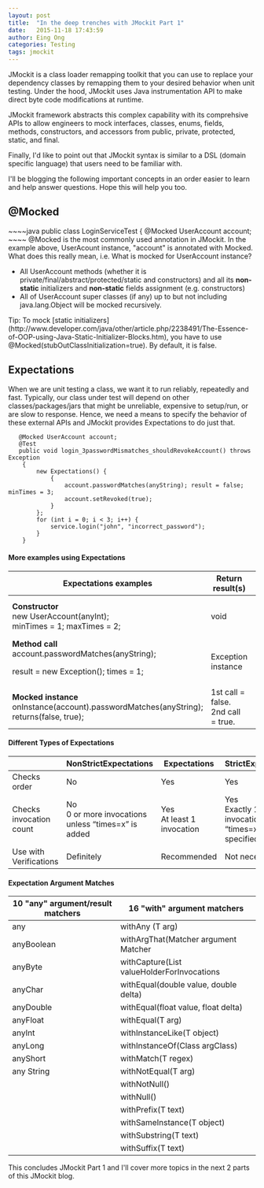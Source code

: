 ```yaml
---
layout: post
title:  "In the deep trenches with JMockit Part 1"
date:   2015-11-18 17:43:59
author: Eing Ong
categories: Testing
tags: jmockit
---
```

JMockit is a class loader remapping toolkit that you can use to replace your dependency classes by remapping them to your desired behavior when unit testing. Under the hood, JMockit uses Java instrumentation API to make direct byte code modifications at runtime. 

JMockit framework abstracts this complex capability with its comprehsive APIs to allow engineers to mock interfaces, classes, enums, fields, methods, constructors, and accessors from public, private, protected, static, and final.

Finally, I'd like to point out that JMockit syntax is similar to a DSL (domain specific language) that users need to be familiar with.

I'll be blogging the following important concepts in an order easier to learn and help answer questions. Hope this will help you too.

<h2>@Mocked</h2>
~~~~java 
public class LoginServiceTest {
    @Mocked UserAccount account;
~~~~
@Mocked is the most commonly used annotation in JMockit. In the example above, UserAcount instance, "account" is annotated with Mocked. What does this really mean, i.e. What is mocked for UserAccount instance?
<ul>
<li>All UserAccount methods (whether it is private/final/abstract/protected/static and constructors) and all its <b>non-static</b> initializers and <b>non-static</b> fields assignment (e.g. constructors)</li>
<li>All of UserAccount super classes (if any) up to but not including java.lang.Object will be mocked recursively.</li>
</ul>
Tip: To mock [static initializers](http://www.developer.com/java/other/article.php/2238491/The-Essence-of-OOP-using-Java-Static-Initializer-Blocks.htm), you have to use @Mocked(stubOutClassInitialization=true). By default, it is false.

<h2>Expectations</h2>
When we are unit testing a class, we want it to run reliably, repeatedly and fast. Typically, our class under test will depend on other classes/packages/jars that might be unreliable, expensive to setup/run, or are slow to response. Hence, we need a means to specify the behavior of these external APIs and JMockit provides Expectations to do just that.

~~~
   @Mocked UserAccount account;
   @Test
   public void login_3passwordMismatches_shouldRevokeAccount() throws Exception
    {
        new Expectations() {
            {
                account.passwordMatches(anyString); result = false; minTimes = 3;
                account.setRevoked(true);
            }
        };
        for (int i = 0; i < 3; i++) {
            service.login("john", "incorrect_password");
        }
    }
~~~

<h4>More examples using Expectations</h4>

| Expectations examples | Return result(s) | What matches |
| --------------------- | ---------------- | ------------ |
| <b>Constructor</b><br>new UserAccount(anyInt);<br>minTimes = 1; maxTimes = 2; | void | new UserAccount(1); <br> new UserAccount(2); |
| <b>Method call</b><br>account.passwordMatches(anyString);<p>result = new Exception(); times = 1; | Exception instance | @Mock or @Injectable account |
| <b>Mocked instance</b><br>onInstance(account).passwordMatches(anyString);<br> returns(false, true); | 1st call = false.<br>2nd call = true. | @Mock or @Injectable account|


<h4>Different Types of Expectations</h4>

|     | NonStrictExpectations | Expectations | StrictExpectations |
| --- | --------------------- | ------------ | ------------------ |
| Checks order | No | Yes | Yes |
| Checks invocation count | No<br>0 or more invocations unless “times=x” is added | Yes<br>At least 1 invocation | Yes<br>Exactly 1 invocation unless “times=x” is specified | 
| Use with Verifications | Definitely | Recommended | Not necessary |


<h4>Expectation Argument Matches</h4>

| 10 "any" argument/result matchers | 16 "with" argument matchers |
| --------------------------------- | --------------------------- |
| any | withAny (T arg) |
| anyBoolean | withArgThat(Matcher argument Matcher |
| anyByte | withCapture(List<T> valueHolderForInvocations |
| anyChar | withEqual(double value, double delta) |
| anyDouble | withEqual(float value, float delta) |
| anyFloat | withEqual(T arg) |
| anyInt | withInstanceLike(T object) |
| anyLong | withInstanceOf(Class<T> argClass) |
| anyShort | withMatch(T regex) |
| any String | withNotEqual(T arg) |
| | withNotNull() |
| | withNull() |
| | withPrefix(T text) |
| | withSameInstance(T object) |
| | withSubstring(T text) |
| | withSuffix(T text) |
 
This concludes JMockit Part 1 and I'll cover more topics in the next 2 parts of this JMockit blog.
